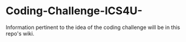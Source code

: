 # Coding-Challenge-ICS4U-

Information pertinent to the idea of the coding challenge will be in this repo's wiki.
